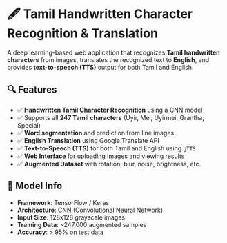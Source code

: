# 🖋️ Tamil Handwritten Character Recognition & Translation

A deep learning-based web application that recognizes **Tamil handwritten characters** from images, translates the recognized text to **English**,
and provides **text-to-speech (TTS)** output for both Tamil and English.



## 🔍 Features

- ✅ **Handwritten Tamil Character Recognition** using a CNN model
- ✅ Supports all **247 Tamil characters** (Uyir, Mei, Uyirmei, Grantha, Special)
- ✅ **Word segmentation** and prediction from line images
- ✅ **English Translation** using Google Translate API
- ✅ **Text-to-Speech (TTS)** for both Tamil and English using `gTTS`
- ✅ **Web Interface** for uploading images and viewing results
- ✅ **Augmented Dataset** with rotation, blur, noise, brightness, etc.



## 🧠 Model Info

- **Framework**: TensorFlow / Keras
- **Architecture**: CNN (Convolutional Neural Network)
- **Input Size**: 128x128 grayscale images
- **Training Data**: ~247,000 augmented samples
- **Accuracy**: > 95% on test data



